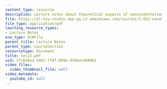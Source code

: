 ```yaml
---
content_type: resource
description: Lecture notes about theoretical aspects of nanoindentation.
file: https://ol-ocw-studio-app-qa.s3.amazonaws.com/courses/3-052-nanomechanics-of-materials-and-biomaterials-spring-2007/2fc6d4aa54b1ffdf899ed3b6dc408961_lec22.pdf
file_type: application/pdf
learning_resource_types:
- Lecture Notes
ocw_type: OCWFile
parent_title: Lecture Notes
parent_type: CourseSection
resourcetype: Document
title: lec22.pdf
uid: 2fc6d4aa-54b1-ffdf-899e-d3b6dc408961
video_files:
  video_thumbnail_file: null
video_metadata:
  youtube_id: null
---
```

